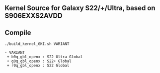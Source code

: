 ## Kernel Source for Galaxy S22/+/Ultra, based on S906EXXS2AVDD

## Compile

```
./build_kernel_GKI.sh VARIANT

- VARIANT
 + b0q_gbl_openx : S22 Ultra Global
 + g0q_gbl_openx : S22+ Global
 + r0q_gbl_openx : S22 Global

```

